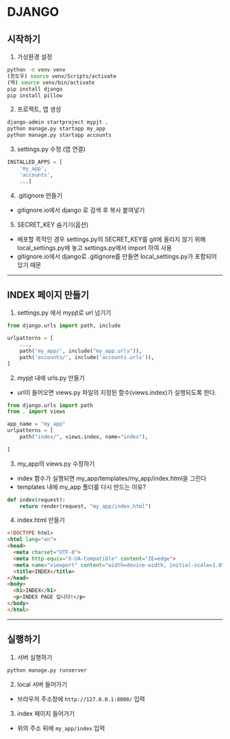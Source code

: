 # DJANGO
## 시작하기
1. 가상환경 설정
```bash
python -m venv venv
(윈도우) source venv/Scripts/activate
(맥) source venv/bin/activate
pip install django
pip install pillow
```
2. 프로젝트, 앱 생성
```bash
django-admin startproject mypjt .
python manage.py startapp my_app
python manage.py startapp accounts
```
3. settings.py 수정 (앱 연결)
```python
INSTALLED_APPS = [
    'my_app',
    'accounts',
    ...]
```
4. .gitignore 만들기
  - gitignore.io에서 django 로 검색 후 복사 붙여넣기
5. SECRET_KEY 숨기기(옵션)
  - 배포할 목적인 경우 settings.py의 SECRET_KEY를 git에 올리지 않기 위해 local_settings.py에 놓고 settings.py에서 import 하여 사용
  - gitignore.io에서 django로 .gitignore를 만들면 local_settings.py가 포함되어 있기 때문
----
## INDEX 페이지 만들기
1. settings.py 에서 mypjt로 url 넘기기
```python
from django.urls import path, include

urlpatterns = [
    ...,
    path('my_app/', include("my_app.urls")),
    path('accounts/', include('accounts.urls')),
]
```
2. mypjt 내에 urls.py 만들기
  - url이 들어오면 views.py 파일의 지정된 함수(views.index)가 실행되도록 한다.
```python
from django.urls import path
from . import views

app_name = "my_app"
urlpatterns = [
    path("index/", views.index, name="index"),
    
]
```
3. my_app의 views.py 수정하기
  - index 함수가 실행되면 my_app/templates/my_app/index.html을 그린다
  - templates 내에 my_app 폴더를 다시 만드는 이유?
```python
def index(request):
    return render(request, "my_app/index.html")
```
4. index.html 만들기
```html
<!DOCTYPE html>
<html lang="en">
<head>
  <meta charset="UTF-8">
  <meta http-equiv="X-UA-Compatible" content="IE=edge">
  <meta name="viewport" content="width=device-width, initial-scale=1.0">
  <title>INDEX</title>
</head>
<body>
  <h1>INDEX</h1>
  <p>INDEX PAGE 입니다!</p>
</body>
</html>
```
----
## 실행하기
1. 서버 실행하기
```bash
python manage.py runserver
```
2. local 서버 들어가기
  - 브라우저 주소창에 ``` http://127.0.0.1:8000/ ``` 입력
3. index 페이지 들어가기
  - 위의 주소 뒤에 ```my_app/index``` 입력